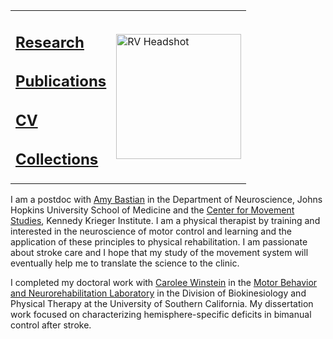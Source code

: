 
<table><tr><td align="left"><a>
<h2 style="vertical-align: sub"><a href="http://rinivarg.github.io/research/">Research</a></h2>
<h2 style="vertical-align: sub"><a href="http://rinivarg.github.io/publications/">Publications</a></h2>
<h2 style="vertical-align: sub"><a href="http://rinivarg.github.io/cv/">CV</a></h2>
<h2 style="vertical-align: sub"><a href="http://rinivarg.github.io/collections/">Collections</a></h2>   
</a></td>    
<td horizontal-align="right"><a><img style="vertical-align: sub" width="200" src="https://raw.githubusercontent.com/rinivarg/rinivarg.github.io/main/_data/RVarghese_professional-removebg_smaller_even.jpg" alt="RV Headshot">
</a></td></tr></table>
  
I am a postdoc with <a href="https://www.hopkinsmedicine.org/profiles/details/amy-bastian">Amy Bastian</a> in the Department of Neuroscience, Johns Hopkins University School of Medicine and the <a href="https://www.kennedykrieger.org/research/centers-labs-cores/center-for-movement-studies">Center for Movement Studies</a>, Kennedy Krieger Institute. I am a physical therapist by training and interested in the neuroscience of motor control and learning and the application of these principles to physical rehabilitation. I am passionate about stroke care and I hope that my study of the movement system will eventually help me to translate the science to the clinic. 

I completed my doctoral work with <a href="https://pt.usc.edu/faculty/carolee-j-winstein-phd-pt-fapta/">Carolee Winstein</a> in the <a href="https://www.mbnl.usc.edu">Motor Behavior and Neurorehabilitation Laboratory</a> in the Division of Biokinesiology and Physical Therapy at the University of Southern California. My dissertation work focused on characterizing hemisphere-specific deficits in bimanual control after stroke.
      
</td></tr></table>

